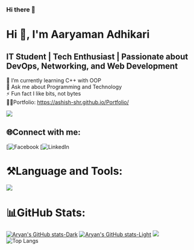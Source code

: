 ### Hi there 👋

# Hi 👋, I'm Aaryaman Adhikari
## IT Student | Tech Enthusiast | Passionate about DevOps, Networking, and Web Development
🌱 I’m currently learning C++ with OOP<br>💬 Ask me about Programming and Technology<br>⚡ Fun fact I like bits, not bytes<br>🙎‍♂️Portfolio: https://ashish-shr.github.io/Portfolio/

[![](https://visitcount.itsvg.in/api?id=aryaman-adhikari&icon=0&color=0)](https://visitcount.itsvg.in)

## 🌐Connect with me:
[![Facebook](https://https://www.facebook.com/aaryaman.adhikari.3)
[![LinkedIn](https://https://www.linkedin.com/in/aaryaman-adhikari-805819261/) 

# ⚒️Language and Tools:
  <a href="https://skillicons.dev">
    <img style="aspect-ratio: 1 / 1;" src="https://skillicons.dev/icons?i=c,cpp,py,html,css,sass,javascript,php,linux,figma,vscode,git,github&perline=13&theme=dark" />
  </a>

# 📊GitHub Stats:
[![Aryan's GitHub stats-Dark](https://github-readme-stats.vercel.app/api?username=aryaman-adhikari&show_icons=true&theme=dark#gh-dark-mode-only)](https://github.com/anuraghazra/github-readme-stats#gh-dark-mode-only)
[![Aryan's GitHub stats-Light](https://github-readme-stats.vercel.app/api?username=aryaman-adhikari&show_icons=true&theme=default#gh-light-mode-only)](https://github.com/anuraghazra/github-readme-stats#gh-light-mode-only)
![](https://github-readme-streak-stats.herokuapp.com/?user=aryaman-adhikari&theme=dark&hide_border=false)<br>
![Top Langs](https://github-readme-stats.vercel.app/api/top-langs/?username=aryaman-adhikari&theme=dark&layout=compact)
